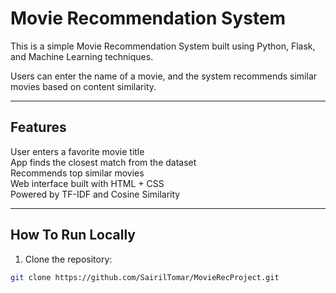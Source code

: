 #  Movie Recommendation System

This is a simple Movie Recommendation System built using Python, Flask, and Machine Learning techniques.

Users can enter the name of a movie, and the system recommends similar movies based on content similarity.

---

##  Features

 User enters a favorite movie title  
 App finds the closest match from the dataset  
 Recommends top similar movies  
 Web interface built with HTML + CSS  
 Powered by TF-IDF and Cosine Similarity

---

##  How To Run Locally

1. Clone the repository:

```bash
git clone https://github.com/SairilTomar/MovieRecProject.git
